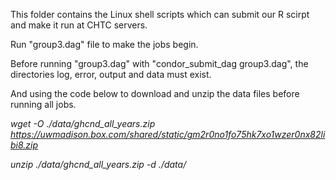This folder contains the Linux shell scripts which can submit our R scirpt and make it run at CHTC servers.

Run "group3.dag" file to make the jobs begin.

Before running "group3.dag" with "condor_submit_dag group3.dag", the directories log, error, output and data must exist.

And using the code below to download and unzip the data files before running all jobs.

*wget -O ./data/ghcnd_all_years.zip  https://uwmadison.box.com/shared/static/gm2r0no1fo75hk7xo1wzer0nx82libi8.zip*

*unzip ./data/ghcnd_all_years.zip -d ./data/*
